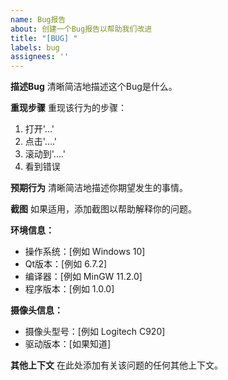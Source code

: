 ```yaml
---
name: Bug报告
about: 创建一个Bug报告以帮助我们改进
title: "[BUG] "
labels: bug
assignees: ''
---
```


**描述Bug**
清晰简洁地描述这个Bug是什么。

**重现步骤**
重现该行为的步骤：
1. 打开'...'
2. 点击'....'
3. 滚动到'....'
4. 看到错误

**预期行为**
清晰简洁地描述你期望发生的事情。

**截图**
如果适用，添加截图以帮助解释你的问题。

**环境信息：**
 - 操作系统：[例如 Windows 10]
 - Qt版本：[例如 6.7.2]
 - 编译器：[例如 MinGW 11.2.0]
 - 程序版本：[例如 1.0.0]

**摄像头信息：**
 - 摄像头型号：[例如 Logitech C920]
 - 驱动版本：[如果知道]

**其他上下文**
在此处添加有关该问题的任何其他上下文。 